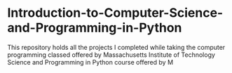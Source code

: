 # Introduction-to-Computer-Science-and-Programming-in-Python
This repository holds all the projects I completed while taking the computer programming classed offered by Massachusetts Institute of Technology Science and Programming in Python course offered by M
